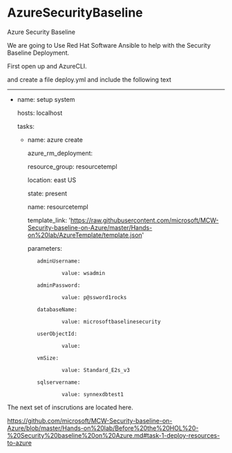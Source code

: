 # AzureSecurityBaseline
Azure Security Baseline


We are going to Use Red Hat Software Ansible to help with the Security Baseline Deployment. 

First open up and AzureCLI. 

and create a file deploy.yml  and include the following text

---

- name: setup system

   hosts: localhost

   tasks:

     - name: azure create

       azure_rm_deployment:

         resource_group: resourcetempl

         location: east US

         state: present

         name: resourcetempl

        template_link: 'https://raw.githubusercontent.com/microsoft/MCW-Security-baseline-on-Azure/master/Hands-on%20lab/AzureTemplate/template.json'

         parameters:

              adminUsername:

                      value: wsadmin

              adminPassword:

                      value: p@ssword1rocks

              databaseName:

                      value: microsoftbaselinesecurity

              userObjectId:

                      value: 

              vmSize:

                      value: Standard_E2s_v3

              sqlservername:

                      value: synnexdbtest1     



The next set of inscrutions are located here. 


https://github.com/microsoft/MCW-Security-baseline-on-Azure/blob/master/Hands-on%20lab/Before%20the%20HOL%20-%20Security%20baseline%20on%20Azure.md#task-1-deploy-resources-to-azure
